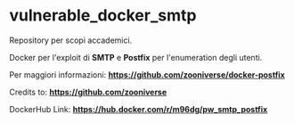 # vulnerable_docker_smtp

Repository per scopi accademici.

Docker per l'exploit di **SMTP** e **Postfix** per l'enumeration degli utenti.

Per maggiori informazioni: **https://github.com/zooniverse/docker-postfix**

Credits to: **https://github.com/zooniverse**

DockerHub Link: **https://hub.docker.com/r/m96dg/pw_smtp_postfix**
